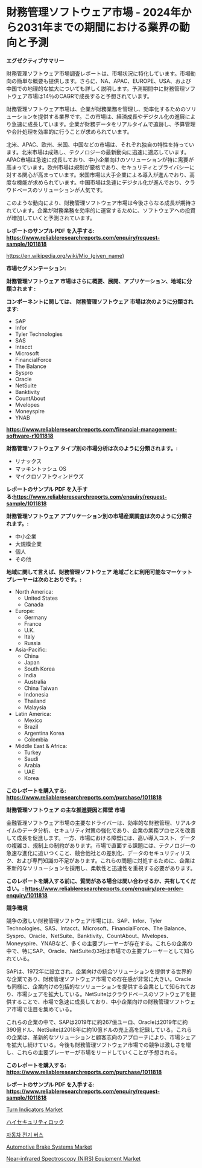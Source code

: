 <p><h1>財務管理ソフトウェア市場 - 2024年から2031年までの期間における業界の動向と予測</h1></p><p><strong>エグゼクティブサマリー</strong></p>
<p><p>財務管理ソフトウェア市場調査レポートは、市場状況に特化しています。市場動向の簡単な概要も提供します。さらに、NA、APAC、EUROPE、USA、および中国での地理的な拡大についても詳しく説明します。予測期間中に財務管理ソフトウェア市場は14％のCAGRで成長すると予想されています。</p><p>財務管理ソフトウェア市場は、企業が財務業務を管理し、効率化するためのソリューションを提供する業界です。この市場は、経済成長やデジタル化の進展により急速に成長しています。企業が財務データをリアルタイムで追跡し、予算管理や会計処理を効率的に行うことが求められています。</p><p>北米、APAC、欧州、米国、中国などの市場は、それぞれ独自の特性を持っています。北米市場は成熟し、テクノロジーの最新動向に迅速に適応しています。APAC市場は急速に成長しており、中小企業向けのソリューションが特に需要が高まっています。欧州市場は規制が厳格であり、セキュリティとプライバシーに対する関心が高まっています。米国市場は大手企業による導入が進んでおり、高度な機能が求められています。中国市場は急速にデジタル化が進んでおり、クラウドベースのソリューションが人気です。</p><p>このような動向により、財務管理ソフトウェア市場は今後さらなる成長が期待されています。企業が財務業務を効率的に運営するために、ソフトウェアへの投資が増加していくと予測されています。</p></p>
<p><strong>レポートのサンプル PDF を入手する: <a href="https://www.reliableresearchreports.com/enquiry/request-sample/1011818">https://www.reliableresearchreports.com/enquiry/request-sample/1011818</a></strong></p>
<p><a href="https://en.wikipedia.org/wiki/Mio_(given_name)">https://en.wikipedia.org/wiki/Mio_(given_name)</a></p>
<p><strong>市場セグメンテーション:</strong></p>
<p><strong> 財務管理ソフトウェア 市場はさらに概要、展開、アプリケーション、地域に分類されます :</strong></p>
<p><strong>コンポーネントに関しては、 財務管理ソフトウェア 市場は次のように分類されます:</strong></p>
<p><ul><li>SAP</li><li>Infor</li><li>Tyler Technologies</li><li>SAS</li><li>Intacct</li><li>Microsoft</li><li>FinancialForce</li><li>The Balance</li><li>Syspro</li><li>Oracle</li><li>NetSuite</li><li>Banktivity</li><li>CountAbout</li><li>Mvelopes</li><li>Moneyspire</li><li>YNAB</li></ul></p>
<p><strong><a href="https://www.reliableresearchreports.com/financial-management-software-r1011818">https://www.reliableresearchreports.com/financial-management-software-r1011818</a></strong></p>
<p><strong> 財務管理ソフトウェア タイプ別の市場分析は次のように分類されます。:</strong></p>
<p><ul><li>リナックス</li><li>マッキントッシュ OS</li><li>マイクロソフトウィンドウズ</li></ul></p>
<p><strong>レポートのサンプル PDF を入手する:<a href="https://www.reliableresearchreports.com/enquiry/request-sample/1011818">https://www.reliableresearchreports.com/enquiry/request-sample/1011818</a></strong></p>
<p><strong> 財務管理ソフトウェア アプリケーション別の市場産業調査は次のように分類されます。:</strong></p>
<p><ul><li>中小企業</li><li>大規模企業</li><li>個人</li><li>その他</li></ul></p>
<p><strong>地域に関して言えば、財務管理ソフトウェア 地域ごとに利用可能なマーケットプレーヤーは次のとおりです。:</strong></p>
<p><ul>
    <li>
        North America:
        <ul>
            <li>United States</li>
            <li>Canada</li>
        </ul>
    </li>
    <li>
        Europe:
        <ul>
            <li>Germany</li>
            <li>France</li>
            <li>U.K.</li>
            <li>Italy</li>
            <li>Russia</li>
        </ul>
    </li>
    <li>
        Asia-Pacific:
        <ul>
            <li>China</li>
            <li>Japan</li>
            <li>South Korea</li>
            <li>India</li>
            <li>Australia</li>
            <li>China Taiwan</li>
            <li>Indonesia</li>
            <li>Thailand</li>
            <li>Malaysia</li>
        </ul>
    </li>
    <li>
        Latin America:
        <ul>
            <li>Mexico</li>
            <li>Brazil</li>
            <li>Argentina Korea</li>
            <li>Colombia</li>
        </ul>
    </li>
    <li>
        Middle East & Africa:
        <ul>
            <li>Turkey</li>
            <li>Saudi</li>
            <li>Arabia</li>
            <li>UAE</li>
            <li>Korea</li>
        </ul>
    </li>
    </ul></p>
<p><strong>このレポートを購入する: <a href="https://www.reliableresearchreports.com/purchase/1011818">https://www.reliableresearchreports.com/purchase/1011818</a></strong></p>
<p><strong>財務管理ソフトウェア の主な推進要因と障壁 市場</strong></p>
<p><p>金融管理ソフトウェア市場の主要なドライバーは、効率的な財務管理、リアルタイムのデータ分析、セキュリティ対策の強化であり、企業の業務プロセスを改善して成長を促進します。一方、市場における障壁には、高い導入コスト、データの複雑さ、規制上の制約があります。市場で直面する課題には、テクノロジーの急速な進化に追いつくこと、競合他社との差別化、データのセキュリティリスク、および専門知識の不足があります。これらの問題に対処するために、企業は革新的なソリューションを採用し、柔軟性と迅速性を重視する必要があります。</p></p>
<p><strong>このレポートを購入する前に、質問がある場合は問い合わせるか、共有してください。: <a href="https://www.reliableresearchreports.com/enquiry/pre-order-enquiry/1011818">https://www.reliableresearchreports.com/enquiry/pre-order-enquiry/1011818</a></strong></p>
<p><strong>競争環境</strong></p>
<p><p>競争の激しい財務管理ソフトウェア市場には、SAP、Infor、Tyler Technologies、SAS、Intacct、Microsoft、FinancialForce、The Balance、Syspro、Oracle、NetSuite、Banktivity、CountAbout、Mvelopes、Moneyspire、YNABなど、多くの主要プレーヤーが存在する。これらの企業の中で、特にSAP、Oracle、NetSuiteの3社は市場での主要プレーヤーとして知られている。</p><p>SAPは、1972年に設立され、企業向けの統合ソリューションを提供する世界的な企業であり、財務管理ソフトウェア市場での存在感が非常に大きい。Oracleも同様に、企業向けの包括的なソリューションを提供する企業として知られており、市場シェアを拡大している。NetSuiteはクラウドベースのソフトウェアを提供することで、市場で急速に成長しており、中小企業向けの財務管理ソフトウェア市場で注目を集めている。</p><p>これらの企業の中で、SAPは2019年に約267億ユーロ、Oracleは2019年に約390億ドル、NetSuiteは2018年に約10億ドルの売上高を記録している。これらの企業は、革新的なソリューションと顧客志向のアプローチにより、市場シェアを拡大し続けている。今後も財務管理ソフトウェア市場での競争は激しさを増し、これらの主要プレーヤーが市場をリードしていくことが予想される。</p></p>
<p><strong>このレポートを購入する: <a href="https://www.reliableresearchreports.com/purchase/1011818">https://www.reliableresearchreports.com/purchase/1011818</a></strong></p>
<p><strong>レポートのサンプル PDF を入手する: <a href="https://www.reliableresearchreports.com/enquiry/request-sample/1011818">https://www.reliableresearchreports.com/enquiry/request-sample/1011818</a></strong><strong></strong></p>
<p><p><a href="https://medium.com/@sally.slat78543/turn-indicators-market-overview-global-market-trends-and-future-prospects-from-2024-to-2031-db8765dc1991">Turn Indicators Market</a></p><p><a href="https://github.com/roulaayoub-saad/Market-Research-Report-List-3/blob/main/115931348375.md">ハイセキュリティロック</a></p><p><a href="https://github.com/KellyLyncyh543964/Market-Research-Report-List-3/blob/main/814915861965.md">자동차 전기 버스</a></p><p><a href="https://medium.com/@luke.bailey5468/automotive-brake-systems-market-size-share-analysis-growth-trends-forecast-2024-2031-a81935eacd59">Automotive Brake Systems Market</a></p><p><a href="https://www.linkedin.com/pulse/evaluating-global-near-infrared-spectroscopy-nirs-fyrle">Near-infrared Spectroscopy (NIRS) Equipment Market</a></p></p>